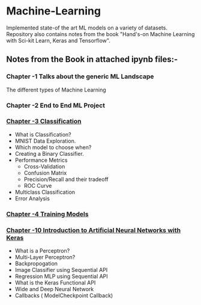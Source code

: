 # Machine-Learning
Implemented state-of the art ML models on a variety of datasets. Repository also contains notes from the book "Hand's-on Machine Learning with Sci-kit Learn, Keras and Tensorflow".


## Notes from the Book in attached ipynb files:-

### Chapter -1 Talks about the generic ML Landscape
The different types of Machine Learning

### Chapter -2 End to End ML Project

### [Chapter -3 Classification](https://github.com/pxp210115/Hands-on-ML-and-Neural-Networks-/tree/main/Chapter-3%20Classification)

* What is Classification?
* MNIST Data Exploration.
* Which model to choose when?
* Creating a Binary Classifier.
* Performance Metrics
  - Cross-Validation
  - Confusion Matrix
  - Precision/Recall and their tradeoff
  - ROC Curve
* Multiclass Classification
* Error Analysis

### [Chapter -4 Training Models](https://github.com/pxp210115/Hands-on-ML-and-Neural-Networks-/tree/main/Chapter-4%20Training%20Models)



### [Chapter -10 Introduction to Artificial Neural Networks with Keras](https://github.com/pxp210115/Hands-on-ML-and-Neural-Networks-/tree/main/Chapter-10%20Introduction%20to%20ANN%20with%20Keras)

* What is a Perceptron?
* Multi-Layer Perceptron?
* Backpropogation
* Image Classifier using Sequential API
* Regression MLP using Sequential API
* What is the Keras Functional API
* Wide and Deep Neural Network
* Callbacks ( ModelCheckpoint Callback)
